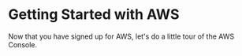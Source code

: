# Getting Started with AWS

Now that you have signed up for AWS, let's do a little tour of the AWS Console. 